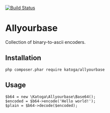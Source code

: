 [![Build Status](https://travis-ci.org/Katoga/allyourbase.svg?branch=master)](https://travis-ci.org/Katoga/allyourbase)

Allyourbase
===========
Collection of binary-to-ascii encoders.

Installation
------------
    php composer.phar require katoga/allyourbase

Usage
-----
    $b64 = new \Katoga\Allyourbase\Base64();
    $encoded = $b64->encode('Hello world!');
    $plain = $b64->decode($encoded);